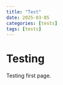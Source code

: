 ```yaml
---
title: "Test"
date: 2025-03-05
categories: [tests]
tags: [tests]
---
```


# Testing

Testing first page.